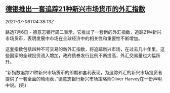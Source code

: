 <!--1625547662000-->
[德银推出一套追踪21种新兴市场货币的外汇指数](https://cn.reuters.com/article/db-emerging-currencies-idCNKCS2EC0BH)
------

<div><i>2021-07-06T04:38:13Z</i></div><p>路透7月6日 - 德意志银行周二表示，它推出了一套新的外汇指数，追踪21种新兴市场货币，表明发展中市场在全球经济中的相关性和重要性不断增加。</p><p>这套指数包括四种不可交易的新外汇指数，将追踪新兴市场，在过去几十年里，这些国家的全球投资流入增加，政府债券发行比例不断提高，外汇交易量也大幅跃升。</p><p>“新指数追踪21种新兴市场货币的即期和套利表现，为追踪外汇的新兴市场投资者提供了一套全面的晴雨表，”德意志银行新兴市场策略师Oliver Harvey在一份声明中说。(完)</p>
